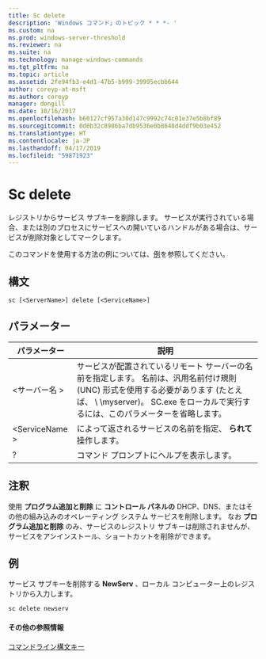 ```yaml
---
title: Sc delete
description: 'Windows コマンド」のトピック * * *- '
ms.custom: na
ms.prod: windows-server-threshold
ms.reviewer: na
ms.suite: na
ms.technology: manage-windows-commands
ms.tgt_pltfrm: na
ms.topic: article
ms.assetid: 2fe94fb3-e4d1-47b5-b999-39995ecbb644
author: coreyp-at-msft
ms.author: coreyp
manager: dongill
ms.date: 10/16/2017
ms.openlocfilehash: b60127cf957a30d147c9992c74c01e37e5b8bf89
ms.sourcegitcommit: 0d0b32c8986ba7db9536e0b8648d4ddf9b03e452
ms.translationtype: HT
ms.contentlocale: ja-JP
ms.lasthandoff: 04/17/2019
ms.locfileid: "59871923"
---
```

# <a name="sc-delete"></a>Sc delete



レジストリからサービス サブキーを削除します。 サービスが実行されている場合、または別のプロセスにサービスへの開いているハンドルがある場合は、サービスが削除対象としてマークします。

このコマンドを使用する方法の例については、[例](#BKMK_examples)を参照してください。

## <a name="syntax"></a>構文

```
sc [<ServerName>] delete [<ServiceName>]
```

## <a name="parameters"></a>パラメーター

|パラメーター|説明|
|---------|-----------|
|\<サーバー名 >|サービスが配置されているリモート サーバーの名前を指定します。 名前は、汎用名前付け規則 (UNC) 形式を使用する必要があります (たとえば、 \\ \\myserver)。 SC.exe をローカルで実行するには、このパラメーターを省略します。|
|\<ServiceName >|によって返されるサービスの名前を指定、 **られて** 操作します。|
|?|コマンド プロンプトにヘルプを表示します。|

## <a name="remarks"></a>注釈

使用 **プログラム追加と削除** に **コントロール パネルの** DHCP、DNS、またはその他の組み込みのオペレーティング システム サービスを削除します。 なお **プログラム追加と削除** のみ、サービスのレジストリ サブキーは削除されませんが、サービスをアンインストール、ショートカットを削除ができます。

## <a name="BKMK_examples"></a>例

サービス サブキーを削除する **NewServ** 、ローカル コンピューター上のレジストリから入力します。
```
sc delete newserv
```

#### <a name="additional-references"></a>その他の参照情報

[コマンドライン構文キー](command-line-syntax-key.md)
